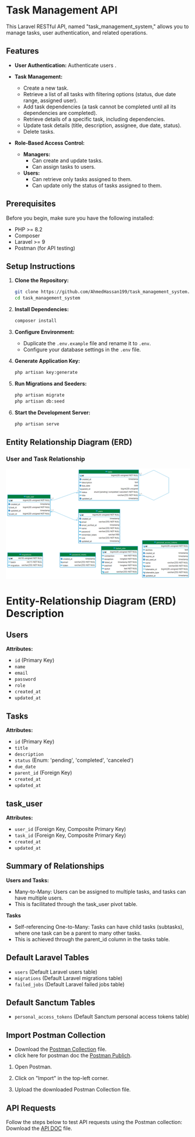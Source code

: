 # Task Management API

This Laravel RESTful API, named "task_management_system," allows you to manage tasks, user authentication, and related operations.

## Features

- **User Authentication:** Authenticate users .
- **Task Management:**
  - Create a new task.
  - Retrieve a list of all tasks with filtering options (status, due date range, assigned user).
  - Add task dependencies (a task cannot be completed until all its dependencies are completed).
  - Retrieve details of a specific task, including dependencies.
  - Update task details (title, description, assignee, due date, status).
  - Delete tasks.

- **Role-Based Access Control:**
  - **Managers:**
    - Can create and update tasks.
    - Can assign tasks to users.
  - **Users:**
    - Can retrieve only tasks assigned to them.
    - Can update only the status of tasks assigned to them.

## Prerequisites

Before you begin, make sure you have the following installed:
- PHP >= 8.2
- Composer
- Laravel >= 9
- Postman (for API testing)

## Setup Instructions

1. **Clone the Repository:**

    ```bash
    git clone https://github.com/AhmedHassan199/task_management_system.git
    cd task_management_system
    ```

2. **Install Dependencies:**

    ```bash
    composer install
    ```

3. **Configure Environment:**

    - Duplicate the `.env.example` file and rename it to `.env`.
    - Configure your database settings in the `.env` file.

4. **Generate Application Key:**

    ```bash
    php artisan key:generate
    ```

5. **Run Migrations and Seeders:**

    ```bash
    php artisan migrate
    php artisan db:seed
    ```

6. **Start the Development Server:**

    ```bash
    php artisan serve
    ```
## Entity Relationship Diagram (ERD)

### User and Task Relationship

![User, Task and Dependencies Relationship](Documets/task_mangaement_system.png)

# Entity-Relationship Diagram (ERD) Description

## Users
**Attributes:**
- `id` (Primary Key)
- `name`
- `email`
- `password`
- `role`
- `created_at`
- `updated_at`

## Tasks
**Attributes:**
- `id` (Primary Key)
- `title`
- `description`
- `status` (Enum: 'pending', 'completed', 'canceled')
- `due_date`
- `parent_id` (Foreign Key) 
- `created_at`
- `updated_at`

## task_user
**Attributes:**
- `user_id` (Foreign Key, Composite Primary Key)
- `task_id` (Foreign Key, Composite Primary Key)
- `created_at`
- `updated_at`

## Summary of Relationships

**Users and Tasks:**
- Many-to-Many: Users can be assigned to multiple tasks, and tasks can have multiple users.
- This is facilitated through the task_user pivot table.

**Tasks**
 - Self-referencing One-to-Many: Tasks can have child tasks (subtasks), where one task can be a parent to many other tasks.
 - This is achieved through the parent_id column in the tasks table.

## Default Laravel Tables
- `users` (Default Laravel users table)
- `migrations` (Default Laravel migrations table)
- `failed_jobs` (Default Laravel failed jobs table)

## Default Sanctum Tables
- `personal_access_tokens` (Default Sanctum personal access tokens table)

## Import Postman Collection

- Download the [Postman Collection](<Documets/Version 1.0.postman_collection.json>) file.
- click here for postman doc the [Postman Publich](https://documenter.getpostman.com/view/33037615/2sA3XPENr3).

1. Open Postman.

2. Click on "Import" in the top-left corner.

3. Upload the downloaded Postman Collection file.

## API Requests
Follow the steps below to test API requests using the Postman collection:
Download the [API DOC](<Documets/Task Management API Documentation.pdf>) file.



